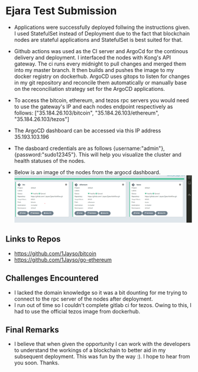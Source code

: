 # Ejara Test Submission
<!-- # DigitalOcean Kubernetes Challenge  -->


- Applications were successfully deployed follwing the instructions given. I used StatefulSet instead of Deployment due to the fact that blockchain nodes are stateful applications and StatefulSet is best suited for that.
- Github actions was used as the CI server and ArgoCd for the continous delivery and deployment. I interfaced the nodes with Kong's API gateway. The ci runs every midnight to pull changes and merged them into my master branch. It then builds and pushes the image to my docker registry on dockerhub. ArgoCD uses gitops to listen for changes in my git repository and reconcile them automatically or manually base on the reconciliation strategy set for the ArgoCD applications. 
- To access the bitcoin, ethereum, and tezos rpc servers you would need to use the gateway's IP and each nodes endpoint respectively as follows: ["35.184.26.103/bitcoin", "35.184.26.103/ethereum", "35.184.26.103/tezos"]


- The ArgoCD dashboard can be accessed via this IP address 35.193.103.196 
- The dasboard credentials are as follows {username:"admin"}, {password:"sudo12345"}. This will help you visualize the cluster and health statuses of the nodes.
- Below is an image of the nodes from the argocd dashboard.
![Nodes in ArgoCd dashboard](images/btc-eth-tezos.png)

## Links to Repos
- https://github.com/1Jayso/bitcoin
- https://github.com/1Jayso/go-ethereum

## Challenges Encountered
- I lacked the domain knowledge so it was a bit dounting for me trying to connect to the rpc server of the nodes after deployment.
- I run out of time so I couldn't complete gitlab ci for tezos. Owing to this, I  had to use the official tezos image from dockerhub.

## Final Remarks 
- I believe that when given the opportunity I can work with the developers to understand the workings of a blockchain to better aid in my subsequent deployment. This was fun by the way :). I hope to hear from you soon. Thanks.

